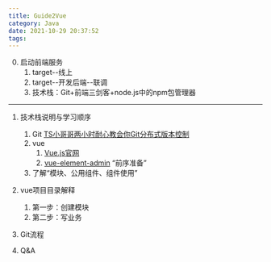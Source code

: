 ```yaml
---
title: Guide2Vue
category: Java
date: 2021-10-29 20:37:52
tags:
---
```

0. 启动前端服务
   1. target--线上
   2. target--开发后端--联调
   3. 技术栈：Git+前端三剑客+node.js中的npm包管理器
-----
1. 技术栈说明与学习顺序
   1. Git [TS小哥哥两小时耐心教会你Git分布式版本控制](https://www.bilibili.com/video/BV1Dz4y1k7je?p=1)
   2. vue
      1. [Vue.js官网](https://cn.vuejs.org/)
      2. [vue-element-admin](https://panjiachen.github.io/vue-element-admin-site/zh/) “前序准备”
   3. 了解“模块、公用组件、组件使用”

2. vue项目目录解释
   1. 第一步：创建模块
   2. 第二步：写业务
3. Git流程
4. Q&A